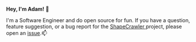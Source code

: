 **Hey, I'm Adam!** 👋

I'm a Software Engineer and do open source for fun. If you have a question, feature suggestion, or a bug report for the [ShapeCrawler ](https://github.com/ShapeCrawler/ShapeCrawler) project, please open an [issue](https://github.com/ShapeCrawler/ShapeCrawler/issues).📫

<!--
**adamshakhabov/adamshakhabov** is a ✨ _special_ ✨ repository because its `README.md` (this file) appears on your GitHub profile.

Here are some ideas to get you started:

- 🔭 I’m currently working on ...
- 🌱 I’m currently learning ...
- 👯 I’m looking to collaborate on ...
- 🤔 I’m looking for help with ...
- 💬 Ask me about ...
- 📫 How to reach me: ...
- 😄 Pronouns: ...
- ⚡ Fun fact: ...
-->
